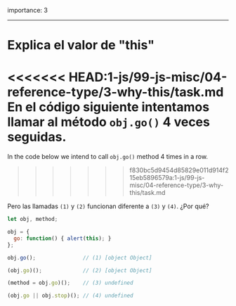 importance: 3

---

# Explica el valor de "this"

<<<<<<< HEAD:1-js/99-js-misc/04-reference-type/3-why-this/task.md
En el código siguiente intentamos llamar al método `obj.go()` 4 veces seguidas.
=======
In the code below we intend to call `obj.go()` method 4 times in a row.
>>>>>>> f830bc5d9454d85829e011d914f215eb5896579a:1-js/99-js-misc/04-reference-type/3-why-this/task.md

Pero las llamadas `(1)` y `(2)` funcionan diferente a `(3)` y `(4)`. ¿Por qué?

```js run no-beautify
let obj, method;

obj = {
  go: function() { alert(this); }
};

obj.go();               // (1) [object Object]

(obj.go)();             // (2) [object Object]

(method = obj.go)();    // (3) undefined

(obj.go || obj.stop)(); // (4) undefined
```


